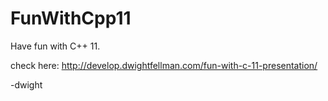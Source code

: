 FunWithCpp11
============

Have fun with C++ 11.

check here: http://develop.dwightfellman.com/fun-with-c-11-presentation/

-dwight
